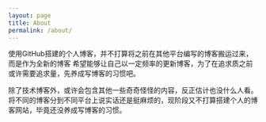 ```yaml
---
layout: page
title: About
permalink: /about/
---
```


使用GitHub搭建的个人博客，并不打算将之前在其他平台编写的博客搬运过来，而是作为全新的博客
希望能够让自己以一定频率的更新博客，为了在追求质之前或许需要追求量，先养成写博客的习惯吧。

除了技术博客外，或许会包含其他一些奇奇怪怪的内容，反正估计也没什么人看。将不同的博客分到不同平台上说实话还是挺麻烦的，现阶段又不打算搭建个人的博客网站，毕竟还没养成写博客的习惯。

<!-- This is the base Jekyll theme. You can find out more info about customizing your Jekyll theme, as well as basic Jekyll usage documentation at [jekyllrb.com](https://jekyllrb.com/)

You can find the source code for Minima at GitHub:
[jekyll][jekyll-organization] /
[minima](https://github.com/jekyll/minima)

You can find the source code for Jekyll at GitHub:
[jekyll][jekyll-organization] /
[jekyll](https://github.com/jekyll/jekyll)


[jekyll-organization]: https://github.com/jekyll -->
